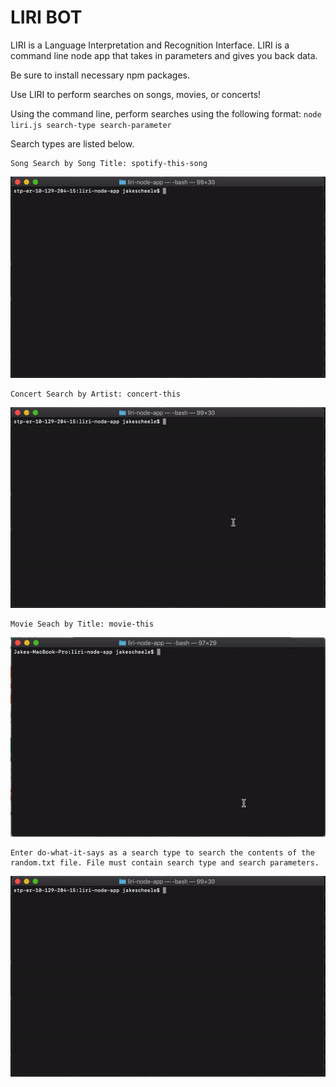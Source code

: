 # LIRI BOT

LIRI is a Language Interpretation and Recognition Interface. LIRI is a command line node app that takes in parameters and gives you back data.

Be sure to install necessary npm packages.


Use LIRI to perform searches on songs, movies, or concerts! 

Using the command line, perform searches using the following format: 
`node liri.js search-type search-parameter`



Search types are listed below.

    Song Search by Song Title: spotify-this-song 
![](./images/spotify-this-song.gif)


    Concert Search by Artist: concert-this
![](./images/concert-this.gif)

    Movie Seach by Title: movie-this
![](./images/movie-this.gif)

    Enter do-what-it-says as a search type to search the contents of the random.txt file. File must contain search type and search parameters.
![](./images/do-what-it-says.gif)